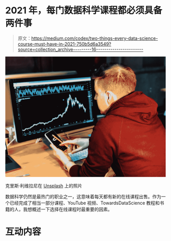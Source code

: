 # 2021 年，每门数据科学课程都必须具备两件事

> 原文：<https://medium.com/codex/two-things-every-data-science-course-must-have-in-2021-750b5d6a3549?source=collection_archive---------16----------------------->

![](img/0cbc7f3a3fc2fd1817be2275557161cf.png)

克里斯·利维拉尼在 [Unsplash](https://unsplash.com/s/photos/data-visualization?utm_source=unsplash&utm_medium=referral&utm_content=creditCopyText) 上的照片

数据科学仍然是最热门的职业之一，这意味着每天都有新的在线课程出售。作为一个已经完成了相当一部分课程、YouTube 视频、TowardsDataScience 教程和书籍的人，我想概述一下选择在线课程时最重要的因素。

# 互动内容
